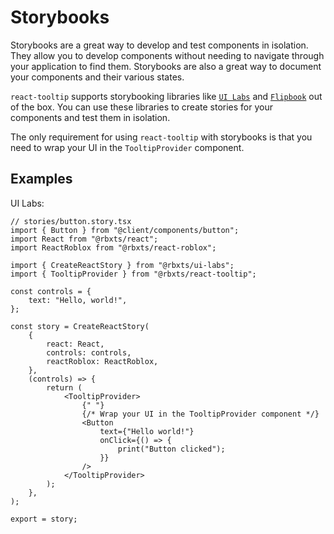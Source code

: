 # Storybooks

Storybooks are a great way to develop and test components in isolation. They allow you to develop components without needing to navigate through your application to find them. Storybooks are also a great way to document your components and their various states.

`react-tooltip` supports storybooking libraries like [`UI Labs`](https://pepeeltoro41.github.io/ui-labs/) and [`Flipbook`](https://flipbook-labs.github.io/flipbook/) out of the box. You can use these libraries to create stories for your components and test them in isolation.

The only requirement for using `react-tooltip` with storybooks is that you need to wrap your UI in the `TooltipProvider` component.

## Examples

UI Labs:

```tsx
// stories/button.story.tsx
import { Button } from "@client/components/button";
import React from "@rbxts/react";
import ReactRoblox from "@rbxts/react-roblox";

import { CreateReactStory } from "@rbxts/ui-labs";
import { TooltipProvider } from "@rbxts/react-tooltip";

const controls = {
	text: "Hello, world!",
};

const story = CreateReactStory(
	{
		react: React,
		controls: controls,
		reactRoblox: ReactRoblox,
	},
	(controls) => {
		return (
			<TooltipProvider>
				{" "}
				{/* Wrap your UI in the TooltipProvider component */}
				<Button
					text={"Hello world!"}
					onClick={() => {
						print("Button clicked");
					}}
				/>
			</TooltipProvider>
		);
	},
);

export = story;
```
